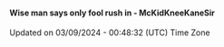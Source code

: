 #### Wise man says only fool rush in - McKidKneeKaneSir
Updated on 03/09/2024 - 00:48:32 (UTC) Time Zone
